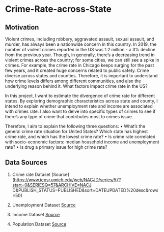 # Crime-Rate-across-State

## Motivation
Violent crimes, including robbery, aggravated assault, sexual assault, and murder, has always been a nationwide concern in this country. In 2019, the number of violent crimes reported in the US was 1.2 million - a 3% decline from the previous year. Though, in generally, there’s a decreasing trend in violent crimes across the country; for some cities, we can still see a spike in crimes. For example, the crime rate in Chicago keeps surging for the past few years, and it created huge concerns related to public safety. Crime diverse across states and counties. Therefore, it is important to understand how crime levels differs among different communities, and also the underlying reason behind it. What factors impact crime rate in the US?

In this project, I want to estimate the divergence of crime rate for different states. By exploring demographic characteristics across state and county, I intend to explain whether unemployment rate and income are associated with crimes rate. I also want to delve into specific types of crimes to see if there’s any type of crime that contributes most to crimes issue.

Therefore, I aim to explain the following three questions:
• What’s the general crime rate situation for United States? Which state has highest crime rate, and which has the lowest crime rate?
• Is crime rate correlated with socio-economic factors: median household income and unemployment rate?
• Is drug a primary issue for high crime rate?


## Data Sources
1. Crime rate Dataset
[Source](https://www.icpsr.umich.edu/web/NACJD/series/57?start=0&SERIESQ=57&ARCHIVE=NACJ D&PUBLISH_STATUS=PUBLISHED&sort=DATEUPDATED%20desc&rows=50)


2. Unemployment Dataset
[Source](https://www.ers.usda.gov/data-products/county-level-data-sets/download-data/)


3. Income Dataset
[Source](census.gov/data/datasets/2016/demo/saipe/2016-state-and-county.html)

4. Population Dataset
[Source](https://www.ers.usda.gov/data-products/county-level-data-sets/download-data/)
